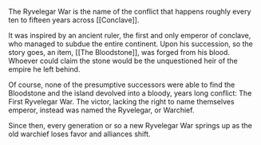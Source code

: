 The Ryvelegar War is the name of the conflict that happens roughly every ten to fifteen years across [[Conclave]]. 

It was inspired by an ancient ruler, the first and only emperor of conclave, who managed to subdue the entire continent. Upon his succession, so the story goes, an item, [[The Bloodstone]], was forged from his blood. Whoever could claim the stone would be the unquestioned heir of the empire he left behind. 

Of course, none of the presumptive successors were able to find the Bloodstone and the island devolved into a bloody, years long conflict: The First Ryvelegar War. The victor, lacking the right to name themselves emperor, instead was named the Ryvelegar, or Warchief. 

Since then, every generation or so a new Ryvelegar War springs up as the old warchief loses favor and alliances shift. 